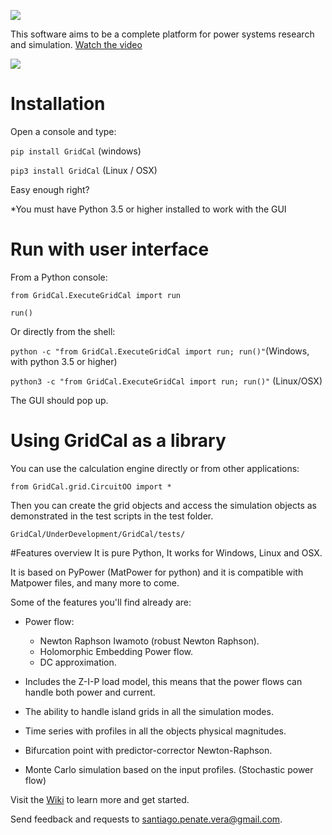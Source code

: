 ![](https://github.com/SanPen/GridCal/blob/master/GridCal_banner.png)


This software aims to be a complete platform for power systems research and simulation. [Watch the video](https://youtu.be/7BbO7KKWwEY)

![](https://github.com/SanPen/GridCal/blob/master/GridCal.png)

# Installation

Open a console and type:

`pip install GridCal` (windows)

`pip3 install GridCal` (Linux / OSX)

Easy enough right?

*You must have Python 3.5 or higher installed to work with the GUI

# Run with user interface

From a Python console:

`from GridCal.ExecuteGridCal import run`

`run()`

Or directly from the shell:


`python -c "from GridCal.ExecuteGridCal import run; run()"`(Windows, with python 3.5 or higher)

`python3 -c "from GridCal.ExecuteGridCal import run; run()"` (Linux/OSX)

The GUI should pop up.

# Using GridCal as a library

You can use the calculation engine directly or from other applications:

`from GridCal.grid.CircuitOO import *`

Then you can create the grid objects and access the simulation objects as demonstrated in the test scripts in the test folder.

`GridCal/UnderDevelopment/GridCal/tests/`

#Features overview
It is pure Python, It works for Windows, Linux and OSX.

It is based on PyPower (MatPower for python) and it is compatible with Matpower files, and many more to come.

Some of the features you'll find already are:

- Power flow:
  - Newton Raphson Iwamoto (robust Newton Raphson).
  - Holomorphic Embedding Power flow.
  - DC approximation.
  
- Includes the Z-I-P load model, this means that the power flows can handle both power and current.  

- The ability to handle island grids in all the simulation modes.

- Time series with profiles in all the objects physical magnitudes.

- Bifurcation point with predictor-corrector Newton-Raphson.

- Monte Carlo simulation based on the input profiles. (Stochastic power flow)

Visit the [Wiki](https://github.com/SanPen/GridCal/wiki) to learn more and get started.

Send feedback and requests to santiago.penate.vera@gmail.com.
